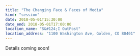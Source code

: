 ```yaml
---
title: "The Changing Face & Faces of Media"
kind: "session"
date: 2018-05-01T15:30:00
date_end: 2018-05-01T17:00:00
location_name: "S&#124;I OutPost"
location_address: "1100 Washington Ave, Golden, CO 80401"
---
```


Details coming soon!
